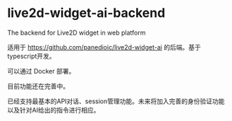 # live2d-widget-ai-backend
The backend for Live2D widget in web platform

适用于 https://github.com/panedioic/live2d-widget-ai 的后端。基于typescript开发。

可以通过 Docker 部署。

目前功能还在完善中。

已经支持最基本的API对话、session管理功能。未来将加入完善的身份验证功能以及针对AI给出的指令进行相应。